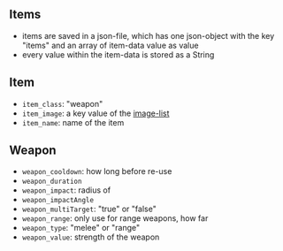 ## Items
- items are saved in a json-file, which has one json-object with the key "items" and an array of item-data value as value
- every value within the item-data is stored as a String

## Item
+ `item_class`: "weapon"
+ `item_image`: a key value of the [image-list](/image_conventions.md)
+ `item_name`: name of the item

## Weapon
+ `weapon_cooldown`: how long before re-use
+ `weapon_duration`
+ `weapon_impact`: radius of 
+ `weapon_impactAngle`
+ `weapon_multiTarget`: "true" or "false"
+ `weapon_range`: only use for range weapons, how far
+ `weapon_type`: "melee" or "range"
+ `weapon_value`: strength of the weapon
